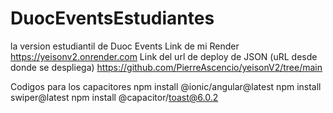 # DuocEventsEstudiantes
 la version estudiantil de Duoc Events
Link de mi Render https://yeisonv2.onrender.com
Link del url de deploy de JSON (uRL desde donde se despliega) https://github.com/PierreAscencio/yeisonV2/tree/main


Codigos para los capacitores
npm install @ionic/angular@latest
npm install swiper@latest
npm install @capacitor/toast@6.0.2
